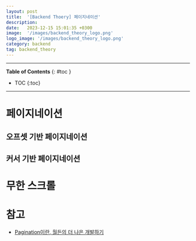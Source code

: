 ```yaml
---
layout: post
title:  '[Backend Thoery] 페이지네이션'
description: 
date:   2023-12-15 15:01:35 +0300
image:  '/images/backend_theory_logo.png'
logo_image: '/images/backend_theory_logo.png'
category: backend
tag: backend_theory
---
```


---
**Table of Contents**
{: #toc }
*  TOC
{:toc}

---

# 페이지네이션



## 오프셋 기반 페이지네이션



## 커서 기반 페이지네이션



# 무한 스크롤




# 참고

- [Pagination이란, 월든의 더 나은 개발하기](https://betterdev.tistory.com/17)
